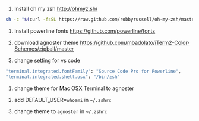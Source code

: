 1. Install oh my zsh
http://ohmyz.sh/

```sh
sh -c "$(curl -fsSL https://raw.github.com/robbyrussell/oh-my-zsh/master/tools/install.sh)"
```

1. Install powerline fonts
https://github.com/powerline/fonts

1. download agnoster theme
https://github.com/mbadolato/iTerm2-Color-Schemes/zipball/master

1. change setting for vs code
```sh
"terminal.integrated.fontFamily": "Source Code Pro for Powerline",
"terminal.integrated.shell.osx": "/bin/zsh"
```

1. change theme for Mac OSX Terminal to agnoster

1. add DEFAULT_USER=`whoami` in `~/.zshrc`

1. change theme to `agnoster` in `~/.zshrc`
